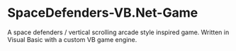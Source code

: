 # SpaceDefenders-VB.Net-Game
A space defenders / vertical scrolling arcade style inspired game. Written in Visual Basic with a custom VB game engine.
